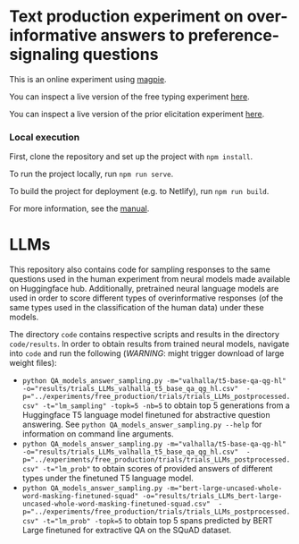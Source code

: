 # Text production experiment on over-informative answers to preference-signaling questions

This is an online experiment using [magpie](https://magpie-experiments.org/).

You can inspect a live version of the free typing experiment [here](https://magpie-ea.github.io/magpie3-qa-overinfo-free-production/experiments/free_production/).

You can inspect a live version of the prior elicitation experiment [here](https://magpie3-qa-overinformative-priors.netlify.app/).

### Local execution 

First, clone the repository and set up the project with `npm install`.

To run the project locally, run `npm run serve`.

To build the project for deployment (e.g. to Netlify), run `npm run build`.

For more information, see the [manual](https://magpie-experiments.org/).


# LLMs

This repository also contains code for sampling responses to the same questions used in the human experiment from neural models made available on Huggingface hub. Additionally, pretrained neural language models are used in order to score different types of overinformative responses (of the same types used in the classification of the human data) under these models. 

The directory `code` contains respective scripts and results in the directory `code/results`. In order to obtain results from trained neural models, navigate into `code` and run the following (*WARNING*: might trigger download of large weight files): 

* `python QA_models_answer_sampling.py -m="valhalla/t5-base-qa-qg-hl" -o="results/trials_LLMs_valhalla_t5_base_qa_qg_hl.csv"  -p="../experiments/free_production/trials/trials_LLMs_postprocessed.csv" -t="lm_sampling" -topk=5 -nb=5` to obtain top 5 generations from a Huggingface T5 language model finetuned for abstractive question answering. See `python QA_models_answer_sampling.py --help` for information on command line arguments.
* `python QA_models_answer_sampling.py -m="valhalla/t5-base-qa-qg-hl" -o="results/trials_LLMs_valhalla_t5_base_qa_qg_hl.csv"  -p="../experiments/free_production/trials/trials_LLMs_postprocessed.csv" -t="lm_prob"` to obtain scores of provided answers of different types under the finetuned T5 language model.
* `python QA_models_answer_sampling.py -m="bert-large-uncased-whole-word-masking-finetuned-squad" -o="results/trials_LLMs_bert-large-uncased-whole-word-masking-finetuned-squad.csv"  -p="../experiments/free_production/trials/trials_LLMs_postprocessed.csv" -t="lm_prob" -topk=5` to obtain top 5 spans predicted by BERT Large finetuned for extractive QA on the SQuAD dataset. 